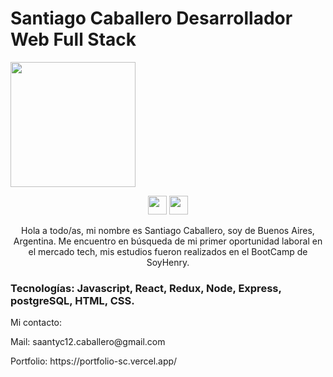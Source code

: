 <h1 style = text-align:'center' >Santiago Caballero Desarrollador Web Full Stack</h1>
<img src='https://user-images.githubusercontent.com/105526822/193701083-083cacbc-dad0-48ac-ab28-91c3fb3b51dd.jpg' width='200'>
<p align='center'>
<a href="https://twitter.com/CabaSaanti"><img height="30" src="https://github.com/WaylonWalker/WaylonWalker/blob/main/icon/twitter.png?raw=true"></a>
<a href="https://www.linkedin.com/in/santiago-caballero-82aa241a1/"><img height="30" src="https://github.com/WaylonWalker/WaylonWalker/blob/main/icon/linkedin.png?raw=true"></a>
  </p>
<p align='center'>Hola a todo/as, mi nombre es Santiago Caballero, soy de Buenos Aires, Argentina.
Me encuentro en búsqueda de mi primer oportunidad laboral en el mercado tech, mis
estudios fueron realizados en el BootCamp de SoyHenry. </p>

### Tecnologías: Javascript, React, Redux, Node, Express, postgreSQL, HTML, CSS.


<div>
  <p>
Mi contacto:
  </p>
  <p>
Mail: saantyc12.caballero@gmail.com
  </p>
  <p>
Portfolio: https://portfolio-sc.vercel.app/
     </p>
</div>
<br/>

